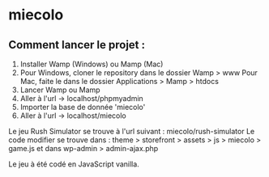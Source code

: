 # miecolo

## Comment lancer le projet :

1) Installer Wamp (Windows) ou Mamp (Mac)
2) Pour Windows, cloner le repository dans le dossier Wamp > www
   Pour Mac, faite le dans le dossier Applications > Mamp > htdocs
3) Lancer Wamp ou Mamp 
4) Aller à l'url -> localhost/phpmyadmin
5) Importer la base de donnée 'miecolo'
6) Aller à l'url -> localhost/miecolo

Le jeu Rush Simulator se trouve à l'url suivant : miecolo/rush-simulator
Le code modifier se trouve dans : theme > storefront > assets > js > miecolo > game.js
et dans wp-admin > admin-ajax.php

Le jeu à été codé en JavaScript vanilla. 
